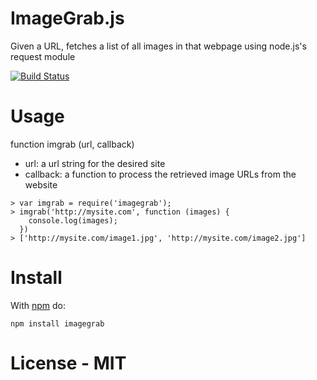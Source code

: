 # ImageGrab.js

Given a URL, fetches a list of all images in that webpage using
node.js's request module

[![Build Status](https://travis-ci.org/rauljordan/imagegrab.js.svg?branch=master)](https://travis-ci.org/rauljordan/imagegrab.js)

# Usage

function imgrab (url, callback)
  - url: a url string for the desired site
  - callback: a function to process the retrieved image URLs from the website

```
> var imgrab = require('imagegrab');
> imgrab('http://mysite.com', function (images) {
    console.log(images);
  })
> ['http://mysite.com/image1.jpg', 'http://mysite.com/image2.jpg']
```


# Install

With [npm](http://npmjs.org) do:

```
npm install imagegrab
```


# License - MIT
